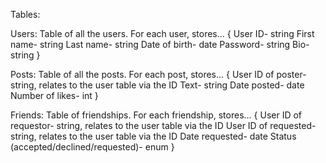 Tables:

Users:
Table of all the users. For each user, stores...
{
    User ID- string
    First name- string
    Last name- string
    Date of birth- date
    Password- string
    Bio- string
}

Posts:
Table of all the posts. For each post, stores...
{
    User ID of poster- string, relates to the user table via the ID
    Text- string
    Date posted- date
    Number of likes- int
}

Friends:
Table of friendships. For each friendship, stores...
{
    User ID of requestor- string, relates to the user table via the ID
    User ID of requested- string, relates to the user table via the ID
    Date requested- date
    Status (accepted/declined/requested)- enum
}